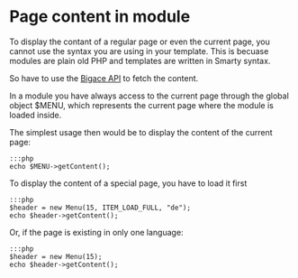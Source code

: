 # Page content in module

To display the contant of a regular page or even the current page, you cannot use the syntax you are using in your template. This is becuase modules are plain old PHP and templates are written in Smarty syntax.

So have to use the [Bigace API](developer/phpdoc) to fetch the content.

In a module you have always access to the current page through the global object $MENU, which represents the current page where the module is loaded inside.

The simplest usage then would be to display the content of the current page:

	:::php
	echo $MENU->getContent();


To display the content of a special page, you have to load it first

	:::php
	$header = new Menu(15, ITEM_LOAD_FULL, "de");
	echo $header->getContent();


Or, if the page is existing in only one language:

	:::php
	$header = new Menu(15);
	echo $header->getContent();

